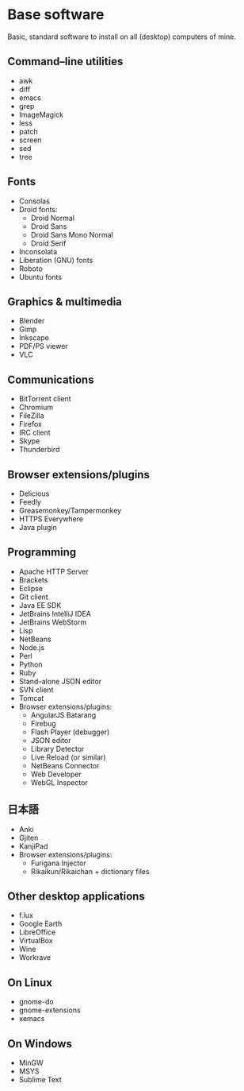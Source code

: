 
Base software
=============

Basic, standard software to install on all (desktop) computers of mine.

Command–line utilities
----------------------

* awk
* diff
* emacs
* grep
* ImageMagick
* less
* patch
* screen
* sed
* tree

Fonts
-----

* Consolas
* Droid fonts:
  * Droid Normal
  * Droid Sans
  * Droid Sans Mono Normal
  * Droid Serif
* Inconsolata
* Liberation (GNU) fonts
* Roboto
* Ubuntu fonts

Graphics & multimedia
---------------------

* Blender
* Gimp
* Inkscape
* PDF/PS viewer
* VLC

Communications
--------------

* BitTorrent client
* Chromium
* FileZilla
* Firefox
* IRC client
* Skype
* Thunderbird

Browser extensions/plugins
--------------------------

* Delicious
* Feedly
* Greasemonkey/Tampermonkey
* HTTPS Everywhere
* Java plugin

Programming
-----------

* Apache HTTP Server
* Brackets
* Eclipse
* Git client
* Java EE SDK
* JetBrains IntelliJ IDEA
* JetBrains WebStorm
* Lisp
* NetBeans
* Node.js
* Perl
* Python
* Ruby
* Stand–alone JSON editor
* SVN client
* Tomcat
* Browser extensions/plugins:
  * AngularJS Batarang
  * Firebug
  * Flash Player (debugger)
  * JSON editor
  * Library Detector
  * Live Reload (or similar)
  * NetBeans Connector
  * Web Developer
  * WebGL Inspector

日本語
---

* Anki
* Gjiten
* KanjiPad
* Browser extensions/plugins:
  * Furigana Injector
  * Rikaikun/Rikaichan + dictionary files

Other desktop applications
--------------------------

* f.lux
* Google Earth
* LibreOffice
* VirtualBox
* Wine
* Workrave

On Linux
--------

* gnome-do
* gnome-extensions
* xemacs

On Windows
----------

* MinGW
* MSYS
* Sublime Text


